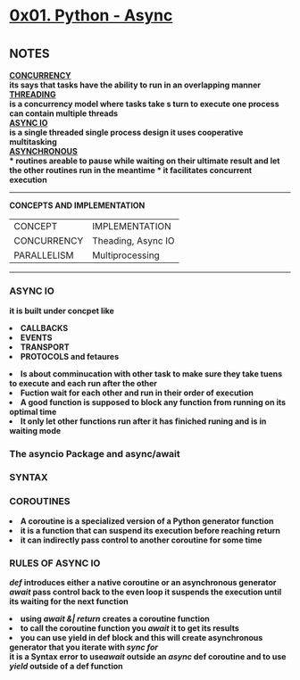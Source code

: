 <h1><u>0x01. Python - Async</u><h1>
<h2>NOTES</h2>
<b><u>CONCURRENCY</u><b> <br>
    its says that tasks have the ability to run in an overlapping manner
    <br>
<b><u>THREADING</u></b> <br>
    is a concurrency model where tasks take s turn to execute
    one process can contain multiple threads
    <br>
<b><u>ASYNC IO</u></b><br>
    is  a single threaded single process design
    it uses cooperative multitasking
<br>
 <b><u>ASYNCHRONOUS</u></b> <br>
    * routines areable to pause while waiting on their ultimate result and let the other routines run in the meantime
    * it facilitates concurrent execution
    <hr>

   <caption>CONCEPTS AND IMPLEMENTATION </caption>
   <table>
    <tr>
        <td> CONCEPT</td>
        <td> IMPLEMENTATION </td>
    </tr>
    <tr>
        <td> CONCURRENCY </td>
        <td> Theading, Async IO </td>
    </tr>
    <tr>
        <td> PARALLELISM </td>
        <td> Multiprocessing </td>
    <tr> 
</table> 
<hr>

### ASYNC IO
it is built under concpet like
    <li> CALLBACKS
    <li> EVENTS 
    <li> TRANSPORT
    <li> PROTOCOLS and fetaures

<li>Is about comminucation with other task to make sure they take tuens to execute and each run after the other 
<li> Fuction wait for each other and run in their order of execution 
<li> A good function is supposed to block any function from running on its optimal time
<li> It only let other functions run after it has finiched runing and is in waiting mode

### The asyncio Package and async/await
 <h3> SYNTAX </h3>

### COROUTINES
 <li> A coroutine is a specialized version of a Python generator function
 <li> it is a function that can suspend its execution before reaching return
 <li> it can indirectly pass control to another coroutine for some time

 ### RULES OF ASYNC IO
 <i>def</i> introduces either a native coroutine or an asynchronous generator <br>
 <i>await</i> pass control back to the even loop
 it suspends the execution until its waiting for the next function

 <li> using <i>await &| return </i> creates a coroutine function
 <li> to call the coroutine function you <i>await</i> it to get its results
 <li> you can use yield in def block and this will create asynchronous generator that you iterate with <i>sync for</i>
 </li>
 it is a Syntax error to use<i>await</i> outside an <i>async</i> def coroutine and to use <i>yield</i> outside of a def function
 

